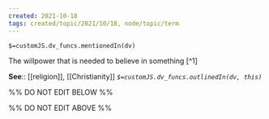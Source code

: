 ```yaml
---
created: 2021-10-18
tags: created/topic/2021/10/18, node/topic/term
---
```

`$=customJS.dv_funcs.mentionedIn(dv)`



The willpower that is needed to believe in something [^1]

**See**:: [[religion]], [[Christianity]]
*`$=customJS.dv_funcs.outlinedIn(dv, this)`*

%% DO NOT EDIT BELOW %%

%% DO NOT EDIT ABOVE %%
